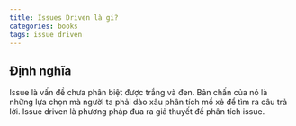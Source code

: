 ```yaml
---
title: Issues Driven là gi?
categories: books
tags: issue driven
---
```

## Định nghĩa
Issue là vấn đề chưa phân biệt được trắng và đen. Bản chấn của nó là những lựa chọn mà người ta phải dào xâu phân tích mổ xẻ để tìm ra câu trả lời.
Issue driven là phương pháp đưa ra giả thuyết để phân tích issue.
### 